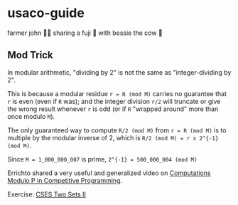 # usaco-guide
farmer john 👨‍🌾 sharing a fuji 🍎 with bessie the cow 🐄

## Mod Trick
In modular arithmetic, "dividing by 2" is not the same as "integer-dividing by 2". 

This is because a modular residue `r = R (mod M)` carries no guarantee that `r` is even (even if `R` was); and the integer division `r/2` will truncate or give the wrong result whenever `r` is odd (or if `R` "wrapped around" more than once modulo `M`).

The only guaranteed way to compute `R/2 (mod M)` from `r = R (mod M)` is to multiple by the modular inverse of 2, which is `R/2 (mod M) = r x 2^{-1} (mod M)`. 

Since `M = 1_000_000_007` is prime, `2^{-1} = 500_000_004 (mod M)`

Errichto shared a very useful and generalized video on [Computations Modulo P in Competitive Programming](https://youtu.be/-OPohCQqi_E?si=rTvnfOQR-EzMqAFH).

Exercise: [CSES Two Sets II](https://cses.fi/problemset/task/1093/)